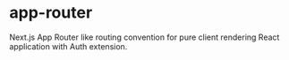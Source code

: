 # app-router
Next.js App Router like routing convention for pure client rendering React application with Auth extension.
